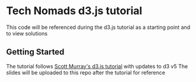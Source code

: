 # Tech Nomads d3.js tutorial

This code will be referenced during the d3.js tutorial as a starting point and to view solutions

## Getting Started

The tutorial follows [Scott Murray's d3.js tutorial](https://alignedleft.com/tutorials/d3) with updates to d3 v5
The slides will be uploaded to this repo after the tutorial for reference
